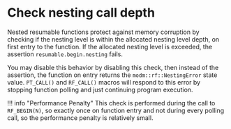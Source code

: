 # Check nesting call depth

Nested resumable functions protect against memory corruption by checking if the
nesting level is within the allocated nesting level depth, on first entry to
the function. If the allocated nesting level is exceeded, the assertion
`resumable.begin.nesting` fails.

You may disable this behavior by disabling this check, then instead of the
assertion, the function on entry returns the `modm::rf::NestingError` state value.
`PT_CALL()` and `RF_CALL()` macros will respond to this error by stopping
function polling and just continuing program execution.

!!! info "Performance Penalty"
	This check is performed during the call to `RF_BEGIN(N)`, so exactly once
	on function entry and not during every polling call, so the performance
	penalty is relatively small.
